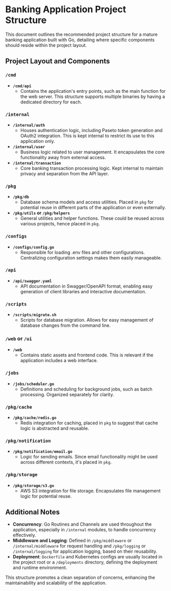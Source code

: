 # Banking Application Project Structure

This document outlines the recommended project structure for a mature banking application built with Go, detailing where specific components should reside within the project layout.

## Project Layout and Components

### `/cmd`
- **`/cmd/api`**
    - Contains the application's entry points, such as the main function for the web server. This structure supports multiple binaries by having a dedicated directory for each.

### `/internal`
- **`/internal/auth`**
    - Houses authentication logic, including Paseto token generation and OAuth2 integration. This is kept internal to restrict its use to this application only.
- **`/internal/user`**
    - Business logic related to user management. It encapsulates the core functionality away from external access.
- **`/internal/transaction`**
    - Core banking transaction processing logic. Kept internal to maintain privacy and separation from the API layer.

### `/pkg`
- **`/pkg/db`**
    - Database schema models and access utilities. Placed in `pkg` for potential reuse in different parts of the application or even externally.
- **`/pkg/utils` or `/pkg/helpers`**
    - General utilities and helper functions. These could be reused across various projects, hence placed in `pkg`.

### `/configs`
- **`/configs/config.go`**
    - Responsible for loading .env files and other configurations. Centralizing configuration settings makes them easily manageable.

### `/api`
- **`/api/swagger.yaml`**
    - API documentation in Swagger/OpenAPI format, enabling easy generation of client libraries and interactive documentation.

### `/scripts`
- **`/scripts/migrate.sh`**
    - Scripts for database migration. Allows for easy management of database changes from the command line.

### `/web` or `/ui`
- **`/web`**
    - Contains static assets and frontend code. This is relevant if the application includes a web interface.

### `/jobs`
- **`/jobs/scheduler.go`**
    - Definitions and scheduling for background jobs, such as batch processing. Organized separately for clarity.

### `/pkg/cache`
- **`/pkg/cache/redis.go`**
    - Redis integration for caching, placed in `pkg` to suggest that cache logic is abstracted and reusable.

### `/pkg/notification`
- **`/pkg/notification/email.go`**
    - Logic for sending emails. Since email functionality might be used across different contexts, it's placed in `pkg`.

### `/pkg/storage`
- **`/pkg/storage/s3.go`**
    - AWS S3 integration for file storage. Encapsulates file management logic for potential reuse.

## Additional Notes

- **Concurrency**: Go Routines and Channels are used throughout the application, especially in `/internal` modules, to handle concurrency effectively.
- **Middleware and Logging**: Defined in `/pkg/middleware` or `/internal/middleware` for request handling and `/pkg/logging` or `/internal/logging` for application logging, based on their reusability.
- **Deployment**: `Dockerfile` and Kubernetes configs are usually located in the project root or a `/deployments` directory, defining the deployment and runtime environment.

This structure promotes a clean separation of concerns, enhancing the maintainability and scalability of the application.
